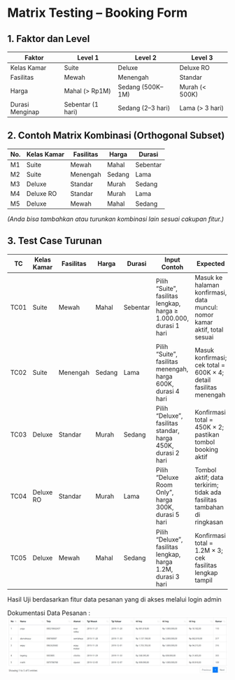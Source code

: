 # Matrix Testing – Booking Form

## 1. Faktor dan Level

| Faktor          | Level 1          | Level 2       | Level 3       |
|-----------------|------------------|---------------|---------------|
| Kelas Kamar     | Suite            | Deluxe        | Deluxe RO     |
| Fasilitas       | Mewah            | Menengah      | Standar       |
| Harga           | Mahal (> Rp1M)   | Sedang (500K–1M) | Murah (< 500K) |
| Durasi Menginap | Sebentar (1 hari)| Sedang (2–3 hari)| Lama (> 3 hari)|

## 2. Contoh Matrix Kombinasi (Orthogonal Subset)

| No. | Kelas Kamar | Fasilitas | Harga     | Durasi  |
|-----|-------------|-----------|-----------|---------|
| M1  | Suite       | Mewah     | Mahal     | Sebentar|
| M2  | Suite       | Menengah  | Sedang    | Lama    |
| M3  | Deluxe      | Standar   | Murah     | Sedang  |
| M4  | Deluxe RO   | Standar   | Murah     | Lama    |
| M5  | Deluxe      | Mewah     | Mahal     | Sedang  |

*(Anda bisa tambahkan atau turunkan kombinasi lain sesuai cakupan fitur.)*

## 3. Test Case Turunan

| TC   | Kelas Kamar | Fasilitas  | Harga     | Durasi   | Input Contoh                                               | Expected                                                                 |
|------|-------------|------------|-----------|----------|------------------------------------------------------------|--------------------------------------------------------------------------|
| TC01 | Suite       | Mewah      | Mahal     | Sebentar | Pilih “Suite”, fasilitas lengkap, harga ≥ 1.000.000, durasi 1 hari | Masuk ke halaman konfirmasi, data muncul: nomor kamar aktif, total sesuai |
| TC02 | Suite       | Menengah   | Sedang    | Lama     | Pilih “Suite”, fasilitas menengah, harga 600K, durasi 4 hari   | Masuk konfirmasi; cek total = 600K × 4; detail fasilitas menengah         |
| TC03 | Deluxe      | Standar    | Murah     | Sedang   | Pilih “Deluxe”, fasilitas standar, harga 450K, durasi 2 hari   | Konfirmasi total = 450K × 2; pastikan tombol booking aktif               |
| TC04 | Deluxe RO   | Standar    | Murah     | Lama     | Pilih “Deluxe Room Only”, harga 300K, durasi 5 hari            | Tombol aktif; data terkirim; tidak ada fasilitas tambahan di ringkasan   |
| TC05 | Deluxe      | Mewah      | Mahal     | Sedang   | Pilih “Deluxe”, fasilitas lengkap, harga 1.2M, durasi 3 hari   | Konfirmasi total = 1.2M × 3; cek fasilitas lengkap tampil              |



Hasil Uji berdasarkan fitur data pesanan yang di akses melalui login admin  

Dokumentasi Data Pesanan :
![Dokumentasi Hasil Uji](matrixtesting(2).jpg)
